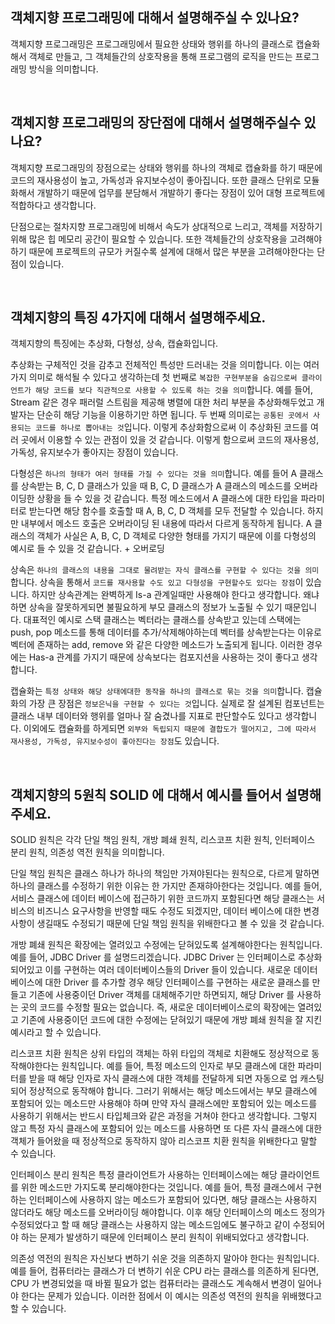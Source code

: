 ## 객체지향 프로그래밍에 대해서 설명해주실 수 있나요?

객체지향 프로그래밍은 프로그래밍에서 필요한 상태와 행위를 하나의 클래스로 캡슐화해서 객체로 만들고, 그 객체들간의 상호작용을 통해 프로그램의 로직을 만드는 프로그래밍 방식을 의미합니다.

<br>

## 객체지향 프로그래밍의 장단점에 대해서 설명해주실수 있나요?

객체지향 프로그래밍의 장점으로는 상태와 행위를 하나의 객체로 캡슐화를 하기 때문에 코드의 재사용성이 높고, 가독성과 유지보수성이 좋아집니다. 또한 클래스 단위로 모듈화해서 개발하기 때문에 업무를 분담해서 개발하기 좋다는 장점이 있어 대형 프로젝트에 적합하다고 생각합니다.

단점으로는 절차지향 프로그래밍에 비해서 속도가 상대적으로 느리고, 객체를 저장하기 위해 많은 힙 메모리 공간이 필요할 수 있습니다. 또한 객체들간의 상호작용을 고려해야하기 때문에 프로젝트의 규모가 커질수록 설계에 대해서 많은 부분을 고려해야한다는 단점이 있습니다.

<br>

## 객체지향의 특징 4가지에 대해서 설명해주세요.

객체지향의 특징에는 추상화, 다형성, 상속, 캡슐화입니다.

추상화는 구체적인 것을 감추고 전체적인 특성만 드러내는 것을 의미합니다. 이는 여러가지 의미로 해석될 수 있다고 생각하는데 첫 번째로 `복잡한 구현부분을 숨김으로써 클라이언트가 해당 코드를 보다 직관적으로 사용할 수 있도록 하는 것을 의미`합니다. 예를 들어, Stream 같은 경우 패러럴 스트림을 제공해 병렬에 대한 처리 부분을 추상화해두었고 개발자는 단순히 해당 기능을 이용하기만 하면 됩니다. 두 번째 의미로는 `공통된 곳에서 사용되는 코드를 하나로 뽑아내는 것`입니다. 이렇게 추상화함으로써 이 추상화된 코드를 여러 곳에서 이용할 수 있는 관점이 있을 것 같습니다. 이렇게 함으로써 코드의 재사용성, 가독성, 유지보수가 좋아지는 장점이 있습니다.

다형성은 `하나의 형태가 여러 형태를 가질 수 있다는 것을 의미`합니다. 예를 들어 A 클래스를 상속받는 B, C, D 클래스가 있을 때 B, C, D 클래스가 A 클래스의 메소드를 오버라이딩한 상황을 들 수 있을 것 같습니다. 특정 메소드에서 A 클래스에 대한 타입을 파라미터로 받는다면 해당 함수를 호출할 때 A, B, C, D 객체를 모두 전달할 수 있습니다. 하지만 내부에서 메소드 호출은 오버라이딩 된 내용에 따라서 다르게 동작하게 됩니다. A 클래스의 객체가 사실은 A, B, C, D 객체로 다양한 형태를 가지기 때문에 이를 다형성의 예시로 들 수 있을 것 같습니다. + 오버로딩

상속은 `하나의 클래스의 내용을 그대로 물려받는 자식 클래스를 구현할 수 있다는 것을 의미`합니다. 상속을 통해서 `코드를 재사용할 수도 있고 다형성을 구현할수도 있다는 장점`이 있습니다. 하지만 상속관계는 완벽하게 Is-a 관계일때만 사용해야 한다고 생각합니다. 왜냐하면 상속을 잘못하게되면 불필요하게 부모 클래스의 정보가 노출될 수 있기 때문입니다. 대표적인 예시로 스택 클래스는 벡터라는 클래스를 상속받고 있는데 스택에는 push, pop 메소드를 통해 데이터를 추가/삭제해야하는데 벡터를 상속받는다는 이유로 벡터에 존재하는 add, remove 와 같은 다양한 메소드가 노출되게 됩니다. 이러한 경우에는 Has-a 관계를 가지기 때문에 상속보다는 컴포지션을 사용하는 것이 좋다고 생각합니다.

캡슐화는 `특정 상태와 해당 상태에대한 동작을 하나의 클래스로 묶는 것을 의미`합니다. 캡슐화의 가장 큰 장점은 `정보은닉을 구현할 수 있다는 것`입니다. 실제로 잘 설계된 컴포넌트는 클래스 내부 데이터와 행위를 얼마나 잘 숨겼나를 지표로 판단할수도 있다고 생각합니다. 이외에도 캡슐화를 하게되면 `외부와 독립되지 때문에 결합도가 떨어지고, 그에 따라서 재사용성, 가독성, 유지보수성이 좋아진다는 장점`도 있습니다.

<br>

## 객체지향의 5원칙 SOLID 에 대해서 예시를 들어서 설명해주세요.

SOLID 원칙은 각각 단일 책임 원칙, 개방 폐쇄 원칙, 리스코프 치환 원칙, 인터페이스 분리 원칙, 의존성 역전 원칙을 의미합니다.

단일 책임 원칙은 클래스 하나가 하나의 책임만 가져야된다는 원칙으로, 다르게 말하면 하나의 클래스를 수정하기 위한 이유는 한 가지만 존재햐아한다는 것입니다. 예를 들어, 서비스 클래스에 데이터 베이스에 접근하기 위한 코드까지 포함된다면 해당 클래스는 서비스의 비즈니스 요구사항을 반영할 때도 수정도 되겠지만, 데이터 베이스에 대한 변경사항이 생길때도 수정되기 때문에 단일 책임 원칙을 위배한다고 볼 수 있을 것 같습니다.

개방 폐쇄 원칙은 확장에는 열려있고 수정에는 닫혀있도록 설계해야한다는 원칙입니다. 예를 들어, JDBC Driver 를 설명드리겠습니다. JDBC Driver 는 인터페이스로 추상화 되어있고 이를 구현하는 여러 데이터베이스들의 Driver 들이 있습니다. 새로운 데이터베이스에 대한 Driver 를 추가할 경우 해당 인터페이스를 구현하는 새로운 클래스를 만들고 기존에 사용중이던 Driver 객체를 대체해주기만 하면되지, 해당 Driver 를 사용하는 곳의 코드를 수정할 필요는 없습니다. 즉, 새로운 데이터베이스로의 확장에는 열려있고 기존에 사용중이던 코드에 대한 수정에는 닫혀있기 때문에 개방 폐쇄 원칙을 잘 지킨 예시라고 할 수 있습니다.

리스코프 치환 원칙은 상위 타입의 객체는 하위 타입의 객체로 치환해도 정상적으로 동작해야한다는 원칙입니다. 예를 들어, 특정 메소드의 인자로 부모 클래스에 대한 파라미터를 받을 때 해당 인자로 자식 클래스에 대한 객체를 전달하게 되면 자동으로 업 캐스팅되어 정상적으로 동작해야 합니다. 그러기 위해서는 해당 메소드에서는 부모 클래스에 포함되어 있는 메소드만 사용해야 하며 만약 자식 클래스에만 포함되어 있는 메소드를 사용하기 위해서는 반드시 타입체크와 같은 과정을 거쳐야 한다고 생각합니다. 그렇지 않고 특정 자식 클래스에 포함되어 있는 메소드를 사용하면 또 다른 자식 클래스에 대한 객체가 들어왔을 때 정상적으로 동작하지 않아 리스코프 치환 원칙을 위배한다고 말할 수 있습니다.

인터페이스 분리 원칙은 특정 클라이언트가 사용하는 인터페이스에는 해당 클라이언트를 위한 메소드만 가지도록 분리해야한다는 것입니다. 예를 들어, 특정 클래스에서 구현하는 인터페이스에 사용하지 않는 메소드가 포함되어 있다면, 해당 클래스는 사용하지 않더라도 해당 메소드를 오버라이딩 해야합니다. 이후 해당 인터페이스의 메소드 정의가 수정되었다고 할 때 해당 클래스는 사용하지 않는 메소드임에도 불구하고 같이 수정되어야 하는 문제가 발생하기 때문에 인터페이스 분리 원칙이 위배되었다고 생각합니다.

의존성 역전의 원칙은 자신보다 변하기 쉬운 것을 의존하지 말아야 한다는 원칙입니다. 예를 들어, 컴퓨터라는 클래스가 더 변하기 쉬운 CPU 라는 클래스를 의존하게 된다면, CPU 가 변경되었을 때 바뀔 필요가 없는 컴퓨터라는 클래스도 계속해서 변경이 일어나야 한다는 문제가 있습니다. 이러한 점에서 이 예시는 의존성 역전의 원칙을 위배했다고 할 수 있습니다.

<br>
